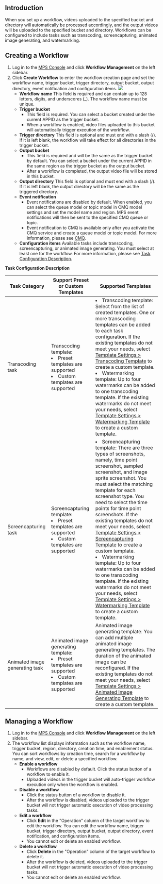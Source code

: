 ## Introduction
When you set up a workflow, videos uploaded to the specified bucket and directory will automatically be processed accordingly, and the output videos will be uploaded to the specified bucket and directory. Workflows can be configured to include tasks such as transcoding, screencapturing, animated image generating, and watermarking.

## Creating a Workflow
1. Log in to the [MPS Console](https://console.cloud.tencent.com/mps) and click **Workflow Management** on the left sidebar.
2. Click **Create Workflow** to enter the workflow creation page and set the workflow name, trigger bucket, trigger directory, output bucket, output directory, event notification and configuration items.
![](https://main.qcloudimg.com/raw/314b57f24a325fc3f4a3f4da16594006.png)
	- **Workflow name**
	This field is required and can contain up to 128 letters, digits, and underscores (_). The workflow name must be unique.
	- **Trigger bucket**
		- This field is required. You can select a bucket created under the current APPID as the trigger bucket.
		- When a workflow is enabled, video files uploaded to this bucket will automatically trigger execution of the workflow.
	- **Trigger directory**
	This field is optional and must end with a slash (/). If it is left blank, the workflow will take effect for all directories in the trigger bucket.
	- **Output bucket**
		- This field is required and will be the same as the trigger bucket by default. You can select a bucket under the current APPID in the same region as the trigger bucket as the output bucket.
		- After a workflow is completed, the output video file will be stored in this bucket.
	- **Output directory**
	This field is optional and must end with a slash (/). If it is left blank, the output directory will be the same as the triggered directory.
	- **Event notification**
		- Event notifications are disabled by default. When enabled, you can select the queue model or topic model in CMQ model settings and set the model name and region. MPS event notifications will then be sent to the specified CMQ queue or topic.
		- Event notification to CMQ is available only after you activate the CMQ service and create a queue model or topic model. For more information, please see [CMQ](https://intl.cloud.tencent.com/document/product/406/8435).
	- **Configuration items**
	Available tasks include transcoding, screencapturing, or animated image generating. You must select at least one for the workflow. For more information, please see [Task Configuration Description](#p1).

<span id = "p1"></span>**Task Configuration Description**

Task Category | Support Preset or Custom Templates | Supported Templates
-|-|-
 Transcoding task | Transcoding template: <li>Preset templates are supported <br><li>Custom templates are supported |<li>Transcoding template: Select from the list of created templates. One or more transcoding templates can be added to each task configuration. If the existing templates do not meet your needs, select [Template Settings > Transcoding Template](https://intl.cloud.tencent.com/document/product/1041/33486#video-transcoding-template) to create a custom template. <br><li>Watermarking template: Up to four watermarks can be added to one transcoding template. If the existing watermarks do not meet your needs, select [Template Settings > Watermarking Template](https://intl.cloud.tencent.com/document/product/1041/33486#watermarking-template) to create a custom template.
 Screencapturing task | Screencapturing template: <li>Preset templates are supported <br><li>Custom templates are supported |<li>Screencapturing template: There are three types of screenshots, namely, time point screenshot, sampled screenshot, and image sprite screenshot. You must select the matching template for each screenshot type. You need to select the time points for time point screenshots. If the existing templates do not meet your needs, select [Template Settings > Screencapturing Template](https://intl.cloud.tencent.com/document/product/1041/33486#time-point-screenshot) to create a custom template. <br><li>Watermarking template: Up to four watermarks can be added to one transcoding template. If the existing watermarks do not meet your needs, select [Template Settings > Watermarking Template](https://intl.cloud.tencent.com/document/product/1041/33486#watermarking-template) to create a custom template.
Animated image generating task | Animated image generating template: <li>Preset templates are supported <br><li>Custom templates are supported | Animated image generating template: You can add multiple animated image generating templates. The duration of the animated image can be reconfigured. If the existing templates do not meet your needs, select [Template Settings > Animated Image Generating Template](https://intl.cloud.tencent.com/document/product/1041/33486#animated-image-generating-template) to create a custom template.



## Managing a Workflow

1. Log in to the [MPS Console](https://console.cloud.tencent.com/vod) and click **Workflow Management** on the left sidebar.
2. The workflow list displays information such as the workflow name, trigger bucket, region, directory, creation time, and enablement status. You can sort workflows by creation time, search for a workflow by name, and view, edit, or delete a specified workflow.
	-  **Enable a workflow**
		- Workflows are disabled by default. Click the status button of a workflow to enable it.
		- Uploaded videos in the trigger bucket will auto-trigger workflow execution only when the workflow is enabled.
	- **Disable a workflow**
		- Click the status button of a workflow to disable it.
		- After the workflow is disabled, videos uploaded to the trigger bucket will not trigger automatic execution of video processing tasks.
	- **Edit a workflow**
		- Click **Edit** in the "Operation" column of the target workflow to edit the workflow. You can edit the workflow name, trigger bucket, trigger directory, output bucket, output directory, event notification, and configuration items.
		- You cannot edit or delete an enabled workflow.
	- **Delete a workflow**
		- Click **Delete** in the "Operation" column of the target workflow to delete it.
		- After the workflow is deleted, videos uploaded to the trigger bucket will not trigger automatic execution of video processing tasks.
		- You cannot edit or delete an enabled workflow.

